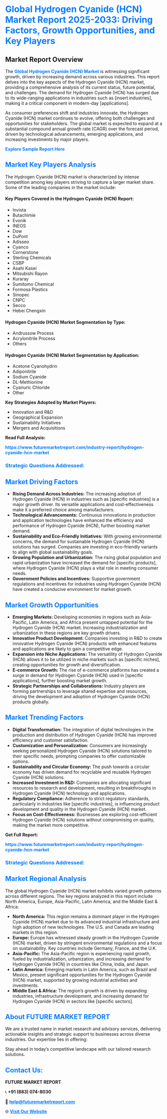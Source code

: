 <h1 style="color: #007BFF;">Global Hydrogen Cyanide (HCN) Market Report 2025-2033: Driving Factors, Growth Opportunities, and Key Players</h1>

<section id="overview">
<h2>Market Report Overview</h2>
<p>The <a href="https://www.futuremarketreport.com/industry-report/hydrogen-cyanide-hcn-market" style="color: #007BFF; text-decoration: none;"><strong>Global Hydrogen Cyanide (HCN) Market</strong></a> is witnessing significant growth, driven by increasing demand across various industries. This report delves into the key aspects of the Hydrogen Cyanide (HCN) market, providing a comprehensive analysis of its current status, future potential, and challenges. The demand for Hydrogen Cyanide (HCN) has surged due to its wide-ranging applications in industries such as [insert industries], making it a critical component in modern-day [applications].</p>
<p>As consumer preferences shift and industries innovate, the Hydrogen Cyanide (HCN) market continues to evolve, offering both challenges and opportunities for stakeholders. The global market is expected to expand at a substantial compound annual growth rate (CAGR) over the forecast period, driven by technological advancements, emerging applications, and increasing investments by major players.</p>
</section>

<section id="overview">
<p><a href="https://www.futuremarketreport.com/request-sample/reportId=105378" style="color: #007BFF; text-decoration: none;"><strong>Explore Sample Report Here</strong></a></p>
</section>

<section id="key-players">
<h2 style="color: #007BFF;">Market Key Players Analysis</h2>
<p>The Hydrogen Cyanide (HCN) market is characterized by intense competition among key players striving to capture a larger market share. Some of the leading companies in the market include:</p>
<h4>Key Players Covered in the Hydrogen Cyanide (HCN) Report:</h4>
<ul><li>Invista</li><li>Butachimie</li><li>Evonik</li><li>INEOS</li><li>Dow</li><li>DuPont</li><li>Adisseo</li><li>Cyanco</li><li>Cornerstone</li><li>Sterling Chemicals</li><li>CSBP</li><li>Asahi Kasei</li><li>Mitsubishi Rayon</li><li>Kuraray</li><li>Sumitomo Chemical</li><li>Formosa Plastics</li><li>Sinopec</li><li>CNPC</li><li>Secco</li><li>Hebei Chengxin</li></ul>
<h4>Hydrogen Cyanide (HCN) Market Segmentation by Type:</h4>
<ul><li>Andrussow Process</li><li>Acrylonitrile Process</li><li>Others</li></ul>

<h4>Hydrogen Cyanide (HCN) Market Segmentation by Application:</h4>
<ul><li>Acetone Cyanohydrin</li><li>Adiponitrile</li><li>Sodium Cyanide</li><li>DL-Methionine</li><li>Cyanuric Chloride</li><li>Other</li></ul>
<p><strong>Key Strategies Adopted by Market Players:</strong></p>
<ul>
<li>Innovation and R&D</li>
<li>Geographical Expansion</li>
<li>Sustainability Initiatives</li>
<li>Mergers and Acquisitions</li>
</ul>
</section>

<section>
<p><strong>Read Full Analysis: </strong></p><a href="https://www.futuremarketreport.com/industry-report/hydrogen-cyanide-hcn-market" style="color: #007BFF; text-decoration: none;"><strong>https://www.futuremarketreport.com/industry-report/hydrogen-cyanide-hcn-market</strong></a>
<h3 style="color: #007BFF;">Strategic Questions Addressed:</h3>
</section>

<section id="driving-factors">
<h2 style="color: #007BFF;">Market Driving Factors</h2>
<ul>
<li><strong>Rising Demand Across Industries:</strong> The increasing adoption of Hydrogen Cyanide (HCN) in industries such as [specific industries] is a major growth driver. Its versatile applications and cost-effectiveness make it a preferred choice among manufacturers.</li>
<li><strong>Technological Advancements:</strong> Continuous innovations in production and application technologies have enhanced the efficiency and performance of Hydrogen Cyanide (HCN), further boosting market demand.</li>
<li><strong>Sustainability and Eco-Friendly Initiatives:</strong> With growing environmental concerns, the demand for sustainable Hydrogen Cyanide (HCN) solutions has surged. Companies are investing in eco-friendly variants to align with global sustainability goals.</li>
<li><strong>Growing Population and Urbanization:</strong> The rising global population and rapid urbanization have increased the demand for [specific products], where Hydrogen Cyanide (HCN) plays a vital role in meeting consumer needs.</li>
<li><strong>Government Policies and Incentives:</strong> Supportive government regulations and incentives for industries using Hydrogen Cyanide (HCN) have created a conducive environment for market growth.</li>
</ul>
</section>

<section id="growth-opportunities">
<h2 style="color: #007BFF;">Market Growth Opportunities</h2>
<ul>
<li><strong>Emerging Markets:</strong> Developing economies in regions such as Asia-Pacific, Latin America, and Africa present untapped potential for the Hydrogen Cyanide (HCN) market. Increasing industrialization and urbanization in these regions are key growth drivers.</li>
<li><strong>Innovative Product Development:</strong> Companies investing in R&D to create innovative Hydrogen Cyanide (HCN) products with enhanced features and applications are likely to gain a competitive edge.</li>
<li><strong>Expansion into Niche Applications:</strong> The versatility of Hydrogen Cyanide (HCN) allows it to be utilized in niche markets such as [specific niches], creating opportunities for growth and diversification.</li>
<li><strong>E-commerce Growth:</strong> The rise of e-commerce platforms has created a surge in demand for Hydrogen Cyanide (HCN) used in [specific applications], further boosting market growth.</li>
<li><strong>Strategic Partnerships and Collaborations:</strong> Industry players are forming partnerships to leverage shared expertise and resources, driving the development and adoption of Hydrogen Cyanide (HCN) products globally.</li>
</ul>
</section>

<section id="trending-factors">
<h2 style="color: #007BFF;">Market Trending Factors</h2>
<ul>
<li><strong>Digital Transformation:</strong> The integration of digital technologies in the production and distribution of Hydrogen Cyanide (HCN) has improved efficiency and customer satisfaction.</li>
<li><strong>Customization and Personalization:</strong> Consumers are increasingly seeking personalized Hydrogen Cyanide (HCN) solutions tailored to their specific needs, prompting companies to offer customizable options.</li>
<li><strong>Sustainability and Circular Economy:</strong> The push towards a circular economy has driven demand for recyclable and reusable Hydrogen Cyanide (HCN) solutions.</li>
<li><strong>Increased Investment in R&D:</strong> Companies are allocating significant resources to research and development, resulting in breakthroughs in Hydrogen Cyanide (HCN) technology and applications.</li>
<li><strong>Regulatory Compliance:</strong> Adherence to strict regulatory standards, particularly in industries like [specific industries], is influencing product development and quality in the Hydrogen Cyanide (HCN) market.</li>
<li><strong>Focus on Cost-Effectiveness:</strong> Businesses are exploring cost-efficient Hydrogen Cyanide (HCN) solutions without compromising on quality, making the market more competitive.</li>
</ul>
</section>

<section>
<p><strong>Get Full Report: </strong></p><a href="https://www.futuremarketreport.com/industry-report/hydrogen-cyanide-hcn-market" style="color: #007BFF; text-decoration: none;"><strong>https://www.futuremarketreport.com/industry-report/hydrogen-cyanide-hcn-market</strong></a>
<h3 style="color: #007BFF;">Strategic Questions Addressed:</h3>
</section>


<section id="regional-analysis">
<h2 style="color: #007BFF;">Market Regional Analysis</h2>
<p>The global Hydrogen Cyanide (HCN) market exhibits varied growth patterns across different regions. The key regions analyzed in this report include North America, Europe, Asia-Pacific, Latin America, and the Middle East & Africa:</p>
<ul>
<li><strong>North America:</strong> This region remains a dominant player in the Hydrogen Cyanide (HCN) market due to its advanced industrial infrastructure and high adoption of new technologies. The U.S. and Canada are leading markets in this region.</li>
<li><strong>Europe:</strong> Europe has witnessed steady growth in the Hydrogen Cyanide (HCN) market, driven by stringent environmental regulations and a focus on sustainability. Key countries include Germany, France, and the U.K.</li>
<li><strong>Asia-Pacific:</strong> The Asia-Pacific region is experiencing rapid growth, fueled by industrialization, urbanization, and increasing demand for Hydrogen Cyanide (HCN) in countries like China, India, and Japan.</li>
<li><strong>Latin America:</strong> Emerging markets in Latin America, such as Brazil and Mexico, present significant opportunities for the Hydrogen Cyanide (HCN) market, supported by growing industrial activities and investments.</li>
<li><strong>Middle East & Africa:</strong> The region’s growth is driven by expanding industries, infrastructure development, and increasing demand for Hydrogen Cyanide (HCN) in sectors like [specific sectors].</li>
</ul>
</section>

<footer>
<h2 style="color: #007BFF;">About FUTURE MARKET REPORT</h2>
<p>We are a trusted name in market research and advisory services, delivering actionable insights and strategic support to businesses across diverse industries. Our expertise lies in offering:</p>

<p>Stay ahead in today’s competitive landscape with our tailored research solutions.</p>

<h2 style="color: #007BFF;">Contact Us:</h2>
<p><strong>FUTURE MARKET REPORT</strong></p>
<p>📞 <strong>+91 (883) 074-8030</strong></p>
<p>📧 <strong><a href="mailto:help@futuremarketreport.com" style="color: #007BFF;">help@futuremarketreport.com</a></strong></p>
<p>🌐 <strong><a href="https://www.futuremarketreport.com/" style="color: #007BFF;">Visit Our Website</a></strong></p>
</footer>